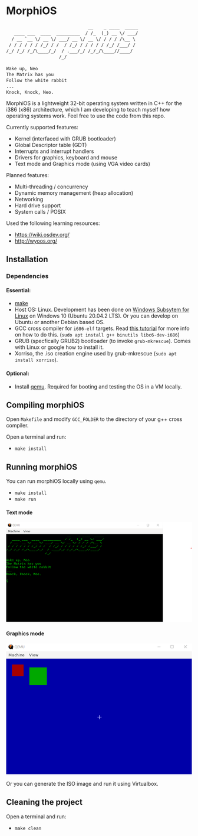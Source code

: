 # MorphiOS

```
                               __    _ ____  _____
   ____ ___  ____  _________  / /_  (_) __ \/ ___/
  / __ `__ \/ __ \/ ___/ __ \/ __ \/ / / / /\__ \
 / / / / / / /_/ / /  / /_/ / / / / / /_/ /___/ / 
/_/ /_/ /_/\____/_/  / .___/_/ /_/_/\____//____/  
                    /_/                           

Wake up, Neo
The Matrix has you
Follow the white rabbit
...
Knock, Knock, Neo.
```

MorphiOS is a lightweight 32-bit operating system written in C++ for the i386 (x86) architecture, which I am developing to teach myself how operating systems work. Feel free to use the code from this repo.

Currently supported features:
 - Kernel (interfaced with GRUB bootloader)
 - Global Descriptor table (GDT)
 - Interrupts and interrupt handlers
 - Drivers for graphics, keyboard and mouse
 - Text mode and Graphics mode (using VGA video cards)

Planned features:
 - Multi-threading / concurrency
 - Dynamic memory management (heap allocation)
 - Networking
 - Hard drive support
 - System calls / POSIX

Used the following learning resources: 
- https://wiki.osdev.org/
- http://wyoos.org/

## Installation

### Dependencies

#### Essential:

- [make](https://www.gnu.org/software/make/)
- Host OS: Linux. Development has been done on [Windows Subsytem for Linux](https://docs.microsoft.com/en-us/windows/wsl/install-win10) on Windows 10 (Ubuntu 20.04.2 LTS). Or you can develop on Ubuntu or another Debian based OS.
- GCC cross compiler for ```i686-elf``` targets. Read [this tutorial](https://wiki.osdev.org/GCC_Cross-Compiler) for more info on how to do this. (```sudo apt install g++ binutils libc6-dev-i686```)
- GRUB (specfically GRUB2) bootloader (to invoke ```grub-mkrescue```). Comes with Linux or google how to install it.
- Xorriso, the .iso creation engine used by grub-mkrescue (```sudo apt install xorriso```).

#### Optional:

- Install [qemu](https://www.qemu.org/). Required for booting and testing the OS in a VM locally.


## Compiling morphiOS

Open ```Makefile``` and modify ```GCC_FOLDER``` to the directory of your g++ cross compiler.

Open a terminal and run:
- ```make install```


## Running morphiOS

You can run morphiOS locally using ```qemu```.
- ```make install```
- ```make run```

#### Text mode

![morhiOS splash](docs/screenshot.png "morphiOS Welcome Page")

#### Graphics mode

![morhiOS splash](docs/screenshot-graphics.png "morphiOS Graphics Mode")

Or you can generate the ISO image and run it using Virtualbox.

## Cleaning the project

Open a terminal and run:
- ```make clean```


